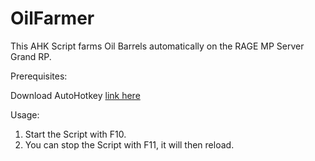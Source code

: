 # OilFarmer
This AHK Script farms Oil Barrels automatically on the RAGE MP Server Grand RP.

Prerequisites:

Download AutoHotkey <a href="https://www.autohotkey.com/">link here</a>

Usage:

1. Start the Script with F10.
2. You can stop the Script with F11, it will then reload.
